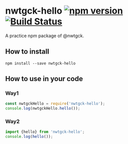 # nwtgck-hello [![npm version](https://badge.fury.io/js/nwtgck-hello.svg)](https://badge.fury.io/js/nwtgck-hello) [![Build Status](https://travis-ci.org/nwtgck/nwtgck-hello-npm.svg?branch=master)](https://travis-ci.org/nwtgck/nwtgck-hello-npm) 

A practice npm package of @nwtgck.

## How to install

```
npm install --save nwtgck-hello
```

## How to use in your code

### Way1

```js
const nwtgckHello = require('nwtgck-hello');
console.log(nwtgckHello.hello());
```


### Way2

```js
import {hello} from 'nwtgck-hello';
console.log(hello());
```
